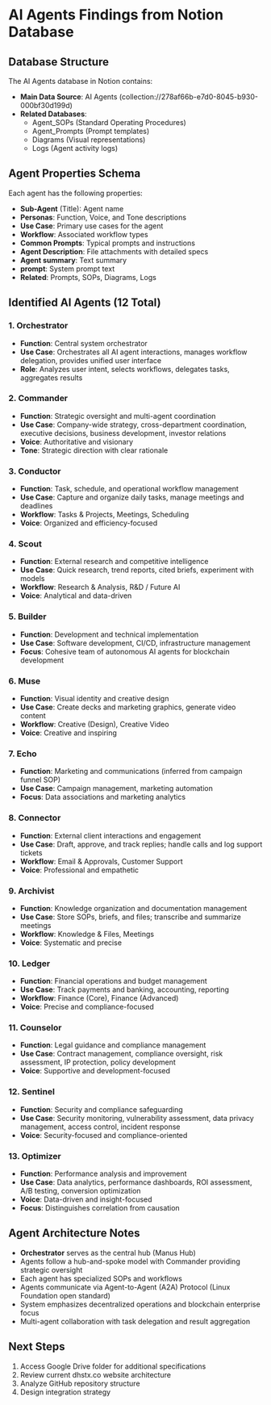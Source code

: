# AI Agents Findings from Notion Database

## Database Structure

The AI Agents database in Notion contains:
- **Main Data Source**: AI Agents (collection://278af66b-e7d0-8045-b930-000bf30d199d)
- **Related Databases**: 
  - Agent_SOPs (Standard Operating Procedures)
  - Agent_Prompts (Prompt templates)
  - Diagrams (Visual representations)
  - Logs (Agent activity logs)

## Agent Properties Schema

Each agent has the following properties:
- **Sub-Agent** (Title): Agent name
- **Personas**: Function, Voice, and Tone descriptions
- **Use Case**: Primary use cases for the agent
- **Workflow**: Associated workflow types
- **Common Prompts**: Typical prompts and instructions
- **Agent Description**: File attachments with detailed specs
- **Agent summary**: Text summary
- **prompt**: System prompt text
- **Related**: Prompts, SOPs, Diagrams, Logs

## Identified AI Agents (12 Total)

### 1. **Orchestrator**
- **Function**: Central system orchestrator
- **Use Case**: Orchestrates all AI agent interactions, manages workflow delegation, provides unified user interface
- **Role**: Analyzes user intent, selects workflows, delegates tasks, aggregates results

### 2. **Commander**
- **Function**: Strategic oversight and multi-agent coordination
- **Use Case**: Company-wide strategy, cross-department coordination, executive decisions, business development, investor relations
- **Voice**: Authoritative and visionary
- **Tone**: Strategic direction with clear rationale

### 3. **Conductor**
- **Function**: Task, schedule, and operational workflow management
- **Use Case**: Capture and organize daily tasks, manage meetings and deadlines
- **Workflow**: Tasks & Projects, Meetings, Scheduling
- **Voice**: Organized and efficiency-focused

### 4. **Scout**
- **Function**: External research and competitive intelligence
- **Use Case**: Quick research, trend reports, cited briefs, experiment with models
- **Workflow**: Research & Analysis, R&D / Future AI
- **Voice**: Analytical and data-driven

### 5. **Builder**
- **Function**: Development and technical implementation
- **Use Case**: Software development, CI/CD, infrastructure management
- **Focus**: Cohesive team of autonomous AI agents for blockchain development

### 6. **Muse**
- **Function**: Visual identity and creative design
- **Use Case**: Create decks and marketing graphics, generate video content
- **Workflow**: Creative (Design), Creative Video
- **Voice**: Creative and inspiring

### 7. **Echo**
- **Function**: Marketing and communications (inferred from campaign funnel SOP)
- **Use Case**: Campaign management, marketing automation
- **Focus**: Data associations and marketing analytics

### 8. **Connector**
- **Function**: External client interactions and engagement
- **Use Case**: Draft, approve, and track replies; handle calls and log support tickets
- **Workflow**: Email & Approvals, Customer Support
- **Voice**: Professional and empathetic

### 9. **Archivist**
- **Function**: Knowledge organization and documentation management
- **Use Case**: Store SOPs, briefs, and files; transcribe and summarize meetings
- **Workflow**: Knowledge & Files, Meetings
- **Voice**: Systematic and precise

### 10. **Ledger**
- **Function**: Financial operations and budget management
- **Use Case**: Track payments and banking, accounting, reporting
- **Workflow**: Finance (Core), Finance (Advanced)
- **Voice**: Precise and compliance-focused

### 11. **Counselor**
- **Function**: Legal guidance and compliance management
- **Use Case**: Contract management, compliance oversight, risk assessment, IP protection, policy development
- **Voice**: Supportive and development-focused

### 12. **Sentinel**
- **Function**: Security and compliance safeguarding
- **Use Case**: Security monitoring, vulnerability assessment, data privacy management, access control, incident response
- **Voice**: Security-focused and compliance-oriented

### 13. **Optimizer**
- **Function**: Performance analysis and improvement
- **Use Case**: Data analytics, performance dashboards, ROI assessment, A/B testing, conversion optimization
- **Voice**: Data-driven and insight-focused
- **Focus**: Distinguishes correlation from causation

## Agent Architecture Notes

- **Orchestrator** serves as the central hub (Manus Hub)
- Agents follow a hub-and-spoke model with Commander providing strategic oversight
- Each agent has specialized SOPs and workflows
- Agents communicate via Agent-to-Agent (A2A) Protocol (Linux Foundation open standard)
- System emphasizes decentralized operations and blockchain enterprise focus
- Multi-agent collaboration with task delegation and result aggregation

## Next Steps

1. Access Google Drive folder for additional specifications
2. Review current dhstx.co website architecture
3. Analyze GitHub repository structure
4. Design integration strategy

